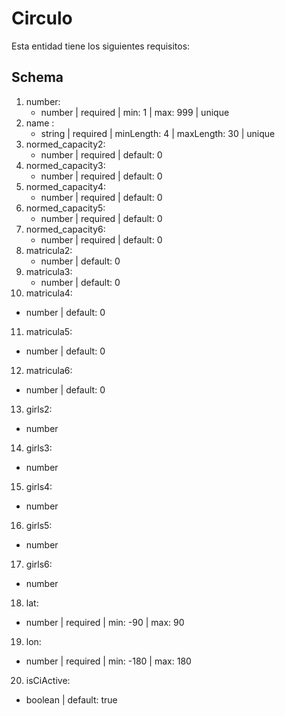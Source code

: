 # Circulo

Esta entidad tiene los siguientes requisitos:

## Schema

1. number:
   - number | required |  min: 1 | max: 999 | unique
2. name :
   - string | required | minLength: 4 | maxLength: 30 | unique
3. normed_capacity2:
   - number | required | default: 0
4. normed_capacity3:
   - number | required | default: 0
5. normed_capacity4:
   - number | required | default: 0
6. normed_capacity5:
   - number | required | default: 0
7. normed_capacity6:
   - number | required | default: 0
8. matricula2:
   - number | default: 0
9. matricula3:
   - number | default: 0
10. matricula4:
   - number | default: 0
11. matricula5:
   - number | default: 0
12. matricula6:
   - number | default: 0
13. girls2:
   - number 
14. girls3:
   - number 
15. girls4:
   - number 
16. girls5:
   - number 
17. girls6:
   - number 
18. lat:
   - number | required |  min: -90 | max: 90 
19. lon:
   - number | required |  min: -180 | max: 180 
20. isCiActive:
   - boolean | default: true 

